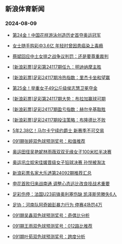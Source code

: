 ## 新浪体育新闻 
### 2024-08-09

+ [第24金！中国花样游泳创造历史首夺奥运冠军](https://sports.sina.com.cn/others/synchronise/2024-08-08/doc-inchwtrs6949394.shtml)

+ [女士随手购彩中3.6亿 年轻时曾因患癌染上毒瘾](https://sports.sina.com.cn/l/2024-08-08/doc-inchwtrp8764670.shtml)

+ [蔡斌回应中土女排之战争议判罚：还是要尊重裁判](https://sports.sina.com.cn/others/volleyball/2024-08-08/doc-inchwxxq6859026.shtml)

+ [[新浪彩票]足彩第24117期任九：明迪纳摩主胜](https://sports.sina.com.cn/l/2024-08-08/doc-inchwtrs6947403.shtml)

+ [[新浪彩票]足彩24117期冷热指数：里杰卡坐和望赢](https://sports.sina.com.cn/l/2024-08-08/doc-inchwtrh3063040.shtml)

+ [第25金！举重女子49公斤级侯志慧卫冕夺金](https://sports.sina.com.cn/others/weightlift/2024-08-08/doc-inchwxxm8695585.shtml)

+ [[新浪彩票]足彩第24117期大势：布拉加赢球可期](https://sports.sina.com.cn/l/2024-08-08/doc-inchwtrh3060788.shtml)

+ [[新浪彩票]足彩24117期盈亏指数：赫尔辛基取胜](https://sports.sina.com.cn/l/2024-08-08/doc-inchwtrh3062690.shtml)

+ [[新浪彩票]足彩24117期投注策略：布隆德比不败](https://sports.sina.com.cn/l/2024-08-08/doc-inchwtrp8768984.shtml)

+ [5年2.38亿！马尔卡宁续约爵士 新赛季不可交易](https://sports.sina.com.cn/basketball/nba/2024-08-08/doc-inchwtrs6935494.shtml)

+ [091期张婷双色球预测奖号：和值推荐](https://sports.sina.com.cn/l/2024-08-08/doc-inchwxxq6894282.shtml)

+ [奥运田径吴艳妮林雨薇双双无缘女子100米栏半决赛](https://sports.sina.com.cn/others/athletics/2024-08-08/doc-inchxqvc8435238.shtml)

+ [奥运巩立姣宋佳媛晋级女子铅球决赛 孙悦被淘汰](https://sports.sina.com.cn/others/athletics/2024-08-08/doc-inchxqva1681339.shtml)

+ [新浪彩票名家大乐透第24092期推荐汇总](https://sports.sina.com.cn/l/2024-08-08/doc-inchxkpf8520618.shtml)

+ [申花首败归来战南通 调整心态远比改良技战术重要](https://sports.sina.com.cn/china/2024-08-08/doc-inchwtrp8785909.shtml)

+ [足彩伤停：法国U23前锋奥利塞伤缺 凯泽斯劳滕失6人](https://sports.sina.com.cn/l/2024-08-08/doc-inchxkpf8514554.shtml)

+ [足协：河南队阿奇姆彭暴力行为 停赛4场罚4万](https://sports.sina.com.cn/china/2024-08-08/doc-inchxkpe1756402.shtml)

+ [091期吴鑫双色球预测奖号：奇偶比分析](https://sports.sina.com.cn/l/2024-08-08/doc-inchwxxq6894461.shtml)

+ [091期王雨双色球预测奖号：012路比推荐](https://sports.sina.com.cn/l/2024-08-08/doc-inchwxxk1945005.shtml)

+ [091期叶荀双色球预测奖号：跨度分析](https://sports.sina.com.cn/l/2024-08-08/doc-inchwxxk1944832.shtml)

